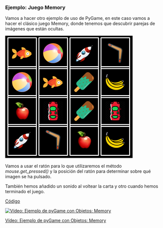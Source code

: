 ### Ejemplo: Juego Memory

Vamos a hacer otro ejemplo de uso de PyGame, en este caso vamos a hacer el clásico juego Memory, donde tenemos que descubrir parejas de imágenes que están ocultas.

![Imágenes a descubrir](./images/9WgWJ.png)

Vamos a usar el ratón para lo que utilizaremos el método *mouse.get_pressed()* y la posición del ratón para determinar sobre qué imagen se ha pulsado.

También hemos añadido un sonido al voltear la carta y otro cuando hemos terminado el juego.


[Código](https://raw.githubusercontent.com/javacasm/CursoPython/master/codigo/11.6.memory.py)

[![Vídeo: Ejemplo de pyGame  con Objetos: Memory](https://img.youtube.com/vi/vVU7u4Cov10/0.jpg)](https://drive.google.com/file/d/1AT-wUsef_aiZjlQ5hEpFG22KzSXTtctG/view?usp=sharing)


[Vídeo: Ejemplo de pyGame  con Objetos: Memory](https://drive.google.com/file/d/1AT-wUsef_aiZjlQ5hEpFG22KzSXTtctG/view?usp=sharing)

